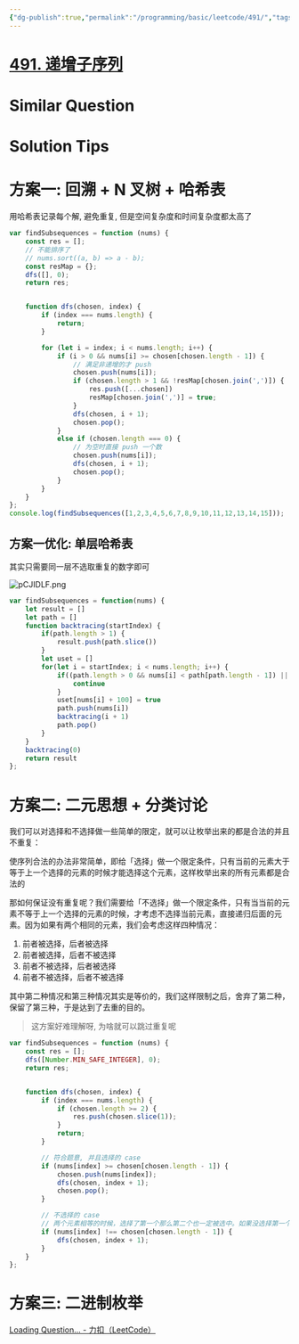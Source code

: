 ```yaml
---
{"dg-publish":true,"permalink":"/programming/basic/leetcode/491/","tags":["leetcode/backtracking/combination/subset","leetcode/sub/subset","leetcode/backtracking/binary","leetcode/unsolved","leetcode/skip-dup"]}
---
```



# [491. 递增子序列](https://leetcode.cn/problems/non-decreasing-subsequences/)

# Similar Question

# Solution Tips

# 方案一: 回溯 + N 叉树 + 哈希表

用哈希表记录每个解, 避免重复, 但是空间复杂度和时间复杂度都太高了

```js
var findSubsequences = function (nums) {
    const res = [];
    // 不能排序了
    // nums.sort((a, b) => a - b);
    const resMap = {};
    dfs([], 0);
    return res;


    function dfs(chosen, index) {
        if (index === nums.length) {
            return;
        }

        for (let i = index; i < nums.length; i++) {
            if (i > 0 && nums[i] >= chosen[chosen.length - 1]) {
                // 满足非递增的才 push
                chosen.push(nums[i]);
                if (chosen.length > 1 && !resMap[chosen.join(',')]) {
                    res.push([...chosen])
                    resMap[chosen.join(',')] = true;
                }
                dfs(chosen, i + 1);
                chosen.pop();
            }
            else if (chosen.length === 0) {
                // 为空时直接 push 一个数
                chosen.push(nums[i]);
                dfs(chosen, i + 1);
                chosen.pop();
            }
        }
    }
};
console.log(findSubsequences([1,2,3,4,5,6,7,8,9,10,11,12,13,14,15]));
```

## 方案一优化: 单层哈希表

其实只需要同一层不选取重复的数字即可

![pCJIDLF.png](https://s1.ax1x.com/2023/06/22/pCJIDLF.png)

```js
var findSubsequences = function(nums) {
    let result = []
    let path = []
    function backtracing(startIndex) {
        if(path.length > 1) {
            result.push(path.slice())
        }
        let uset = []
        for(let i = startIndex; i < nums.length; i++) {
            if((path.length > 0 && nums[i] < path[path.length - 1]) || uset[nums[i] + 100]) {
                continue
            }
            uset[nums[i] + 100] = true
            path.push(nums[i])
            backtracing(i + 1)
            path.pop()
        }
    }
    backtracing(0)
    return result
};
```

# 方案二: 二元思想 + 分类讨论

我们可以对选择和不选择做一些简单的限定，就可以让枚举出来的都是合法的并且不重复：

使序列合法的办法非常简单，即给「选择」做一个限定条件，只有当前的元素大于等于上一个选择的元素的时候才能选择这个元素，这样枚举出来的所有元素都是合法的

那如何保证没有重复呢？我们需要给「不选择」做一个限定条件，只有当当前的元素不等于上一个选择的元素的时候，才考虑不选择当前元素，直接递归后面的元素。因为如果有两个相同的元素，我们会考虑这样四种情况：

1. 前者被选择，后者被选择
2. 前者被选择，后者不被选择
3. 前者不被选择，后者被选择
4. 前者不被选择，后者不被选择

其中第二种情况和第三种情况其实是等价的，我们这样限制之后，舍弃了第二种，保留了第三种，于是达到了去重的目的。

> 这方案好难理解呀, 为啥就可以跳过重复呢
```js
var findSubsequences = function (nums) {
    const res = [];
    dfs([Number.MIN_SAFE_INTEGER], 0);
    return res;


    function dfs(chosen, index) {
        if (index === nums.length) {
            if (chosen.length >= 2) {
                res.push(chosen.slice(1));
            }
            return;
        }

		// 符合题意, 并且选择的 case
        if (nums[index] >= chosen[chosen.length - 1]) {
            chosen.push(nums[index]);
            dfs(chosen, index + 1);
            chosen.pop();
        }

		// 不选择的 case
		// 两个元素相等的时候，选择了第一个那么第二个也一定被选中。如果没选择第一个，那么第二个可以被选也可以不被选
        if (nums[index] !== chosen[chosen.length - 1]) {
            dfs(chosen, index + 1);
        }
    }
};
```

# 方案三: 二进制枚举

[Loading Question... - 力扣（LeetCode）](https://leetcode.cn/problems/non-decreasing-subsequences/solution/di-zeng-zi-xu-lie-by-leetcode-solution/)
